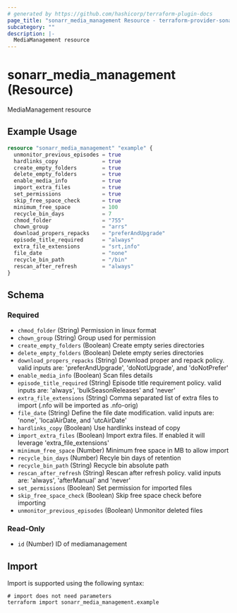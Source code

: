 ```yaml
---
# generated by https://github.com/hashicorp/terraform-plugin-docs
page_title: "sonarr_media_management Resource - terraform-provider-sonarr"
subcategory: ""
description: |-
  MediaManagement resource
---
```


# sonarr_media_management (Resource)

MediaManagement resource

## Example Usage

```terraform
resource "sonarr_media_management" "example" {
  unmonitor_previous_episodes = true
  hardlinks_copy              = true
  create_empty_folders        = true
  delete_empty_folders        = true
  enable_media_info           = true
  import_extra_files          = true
  set_permissions             = true
  skip_free_space_check       = true
  minimum_free_space          = 100
  recycle_bin_days            = 7
  chmod_folder                = "755"
  chown_group                 = "arrs"
  download_propers_repacks    = "preferAndUpgrade"
  episode_title_required      = "always"
  extra_file_extensions       = "srt,info"
  file_date                   = "none"
  recycle_bin_path            = "/bin"
  rescan_after_refresh        = "always"
}
```

<!-- schema generated by tfplugindocs -->
## Schema

### Required

- `chmod_folder` (String) Permission in linux format
- `chown_group` (String) Group used for permission
- `create_empty_folders` (Boolean) Create empty series directories
- `delete_empty_folders` (Boolean) Delete empty series directories
- `download_propers_repacks` (String) Download proper and repack policy. valid inputs are: 'preferAndUpgrade', 'doNotUpgrade', and 'doNotPrefer'
- `enable_media_info` (Boolean) Scan files details
- `episode_title_required` (String) Episode title requirement policy. valid inputs are: 'always', 'bulkSeasonReleases' and 'never'
- `extra_file_extensions` (String) Comma separated list of extra files to import (.nfo will be imported as .nfo-orig)
- `file_date` (String) Define the file date modification. valid inputs are: 'none', 'localAirDate, and 'utcAirDate'
- `hardlinks_copy` (Boolean) Use hardlinks instead of copy
- `import_extra_files` (Boolean) Import extra files. If enabled it will leverage 'extra_file_extensions'
- `minimum_free_space` (Number) Minimum free space in MB to allow import
- `recycle_bin_days` (Number) Recyle bin days of retention
- `recycle_bin_path` (String) Recycle bin absolute path
- `rescan_after_refresh` (String) Rescan after refresh policy. valid inputs are: 'always', 'afterManual' and 'never'
- `set_permissions` (Boolean) Set permission for imported files
- `skip_free_space_check` (Boolean) Skip free space check before importing
- `unmonitor_previous_episodes` (Boolean) Unmonitor deleted files

### Read-Only

- `id` (Number) ID of mediamanagement

## Import

Import is supported using the following syntax:

```shell
# import does not need parameters
terraform import sonarr_media_management.example
```
